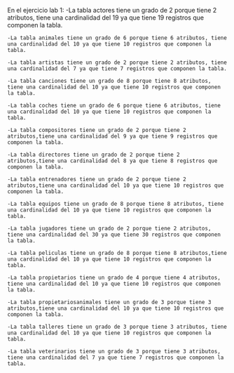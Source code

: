En el ejercicio lab 1:
    -La tabla actores tiene un grado de 2 porque tiene 2 atributos, tiene una cardinalidad del 19 ya que tiene 19 registros que componen la tabla.

    -La tabla animales tiene un grado de 6 porque tiene 6 atributos, tiene una cardinalidad del 10 ya que tiene 10 registros que componen la tabla.

    -La tabla artistas tiene un grado de 2 porque tiene 2 atributos, tiene una cardinalidad del 7 ya que tiene 7 registros que componen la tabla.

    -La tabla canciones tiene un grado de 8 porque tiene 8 atributos, tiene una cardinalidad del 10 ya que tiene 10 registros que componen la tabla.

    -La tabla coches tiene un grado de 6 porque tiene 6 atributos, tiene una cardinalidad del 10 ya que tiene 10 registros que componen la tabla.

    -La tabla compositores tiene un grado de 2 porque tiene 2 atributos,tiene una cardinalidad del 9 ya que tiene 9 registros que componen la tabla.

    -La tabla directores tiene un grado de 2 porque tiene 2 atributos,tiene una cardinalidad del 8 ya que tiene 8 registros que componen la tabla.

    -La tabla entrenadores tiene un grado de 2 porque tiene 2 atributos,tiene una cardinalidad del 10 ya que tiene 10 registros que componen la tabla.

    -La tabla equipos tiene un grado de 8 porque tiene 8 atributos, tiene una cardinalidad del 10 ya que tiene 10 registros que componen la tabla.

    -La tabla jugadores tiene un grado de 2 porque tiene 2 atributos, tiene una cardinalidad del 30 ya que tiene 30 registros que componen la tabla.

    -La tabla peliculas tiene un grado de 8 porque tiene 8 atributos,tiene una cardinalidad del 10 ya que tiene 10 registros que componen la tabla.

    -La tabla propietarios tiene un grado de 4 porque tiene 4 atributos, tiene una cardinalidad del 10 ya que tiene 10 registros que componen la tabla.

    -La tabla propietariosanimales tiene un grado de 3 porque tiene 3 atributos,tiene una cardinalidad del 10 ya que tiene 10 registros que componen la tabla.

    -La tabla talleres tiene un grado de 3 porque tiene 3 atributos, tiene una cardinalidad del 10 ya que tiene 10 registros que componen la tabla.

    -La tabla veterinarios tiene un grado de 3 porque tiene 3 atributos, tiene una cardinalidad del 7 ya que tiene 7 registros que componen la tabla.